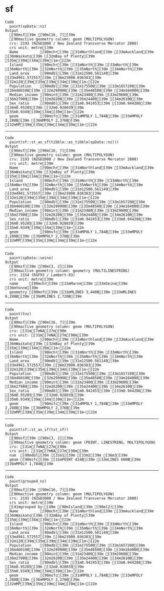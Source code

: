 # sf

    Code
      paint(spData::nz)
    Output
      [90msf[39m [90m[16, 7][39m
      [90mactive geometry column: geom (MULTIPOLYGON)
      crs: 2193 (NZGD2000 / New Zealand Transverse Mercator 2000)
      crs unit: metre[39m
      Name          [90mchr[39m [31mNorthland[39m [33mAuckland[39m [36mWaikato[39m [32mBay of Plenty[39m [35m[39m[34m[39m[1m~[22m
      Island        [90mchr[39m [31mNorth[39m [33mNorth[39m [36mNorth[39m [32mNorth[39m [35mNorth[39m [34mNorth[39m
      Land_area     [90mdbl[39m [31m12500.561149[39m [33m4941.572557[39m [36m23900.036383[39m [32m120[39m[35m[39m[34m[39m[1m~[22m
      Population    [90mdbl[39m [31m175500[39m [33m1657200[39m [36m460100[39m [32m299900[39m [35m48500[39m [34m164000[39m
      Median_income [90mint[39m [31m23400[39m [33m29600[39m [36m27900[39m [32m26200[39m [35m24400[39m [34m26100[39m
      Sex_ratio     [90mdbl[39m [31m0.942453[39m [33m0.944286[39m [36m0.95205[39m [32m0.928039[39m [35m0.9349[39m[34m[39m[1m~[22m
      geom          [90msfc[39m [31mMPOLY 1,784B[39m [33mMPOLY 2,288B[39m [36mMPOLY 2,376B[39m [32mMP[39m[35m[39m[34m[39m[1m~[22m

---

    Code
      paint(sf::st_as_sf(tibble::as_tibble(spData::nz)))
    Output
      [90msf[39m [90m[16, 7][39m
      [90mactive geometry column: geom (MULTIPOLYGON)
      crs: 2193 (NZGD2000 / New Zealand Transverse Mercator 2000)
      crs unit: metre[39m
      Name          [90mchr[39m [31mNorthland[39m [33mAuckland[39m [36mWaikato[39m [32mBay of Plenty[39m [35m[39m[34m[39m[1m~[22m
      Island        [90mchr[39m [31mNorth[39m [33mNorth[39m [36mNorth[39m [32mNorth[39m [35mNorth[39m [34mNorth[39m
      Land_area     [90mdbl[39m [31m12500.561149[39m [33m4941.572557[39m [36m23900.036383[39m [32m120[39m[35m[39m[34m[39m[1m~[22m
      Population    [90mdbl[39m [31m175500[39m [33m1657200[39m [36m460100[39m [32m299900[39m [35m48500[39m [34m164000[39m
      Median_income [90mint[39m [31m23400[39m [33m29600[39m [36m27900[39m [32m26200[39m [35m24400[39m [34m26100[39m
      Sex_ratio     [90mdbl[39m [31m0.942453[39m [33m0.944286[39m [36m0.95205[39m [32m0.928039[39m [35m0.9349[39m[34m[39m[1m~[22m
      geom          [90msfc[39m [31mMPOLY 1,784B[39m [33mMPOLY 2,288B[39m [36mMPOLY 2,376B[39m [32mMP[39m[35m[39m[34m[39m[1m~[22m

---

    Code
      paint(spData::seine)
    Output
      [90msf[39m [90m[3, 2][39m
      [90mactive geometry column: geometry (MULTILINESTRING)
      crs: 2154 (RGF93 / Lambert-93)
      crs unit: metre[39m
      name     [90mchr[39m [31mMarne[39m [33mSeine[39m [36mYonne[39m
      geometry [90msfc[39m [31mMLINES 3,440B[39m [33mMLINES 6,288B[39m [36mMLINES 2,720B[39m

---

    Code
      paint(tnz)
    Output
      [90msf[39m [90m[16, 7][39m
      [90mactive geometry column: geom (MULTIPOLYGON)
      crs: [31m[7mNA[27m[90m
      crs unit: [31m[7mNA[27m[90m[39m
      Name          [90mchr[39m [31mNorthland[39m [33mAuckland[39m [36mWaikato[39m [32mBay of Plenty[39m [35m[39m[34m[39m[1m~[22m
      Island        [90mchr[39m [31mNorth[39m [33mNorth[39m [36mNorth[39m [32mNorth[39m [35mNorth[39m [34mNorth[39m
      Land_area     [90mdbl[39m [31m12500.561149[39m [33m4941.572557[39m [36m23900.036383[39m [32m120[39m[35m[39m[34m[39m[1m~[22m
      Population    [90mdbl[39m [31m175500[39m [33m1657200[39m [36m460100[39m [32m299900[39m [35m48500[39m [34m164000[39m
      Median_income [90mint[39m [31m23400[39m [33m29600[39m [36m27900[39m [32m26200[39m [35m24400[39m [34m26100[39m
      Sex_ratio     [90mdbl[39m [31m0.942453[39m [33m0.944286[39m [36m0.95205[39m [32m0.928039[39m [35m0.9349[39m[34m[39m[1m~[22m
      geom          [90msfc[39m [31mMPOLY 1,784B[39m [33mMPOLY 2,288B[39m [36mMPOLY 2,376B[39m [32mMP[39m[35m[39m[34m[39m[1m~[22m

---

    Code
      paint(sf::st_as_sf(tst_sf))
    Output
      [90msf[39m [90m[3, 2][39m
      [90mactive geometry column: geom (POINT, LINESTRING, MULTIPOLYGON)
      crs: [31m[7mNA[27m[90m
      crs unit: [31m[7mNA[27m[90m[39m
      num  [90mdbl[39m [31m1[39m [33m2[39m [36m3[39m
      geom [90msfc[39m [31mPOINT 424B[39m [33mLINES 600B[39m [36mMPOLY 1,784B[39m

---

    Code
      paint(grouped_nz)
    Output
      [90msf[39m [90m[16, 7][39m
      [90mactive geometry column: geom (MULTIPOLYGON)
      crs: 2193 (NZGD2000 / New Zealand Transverse Mercator 2000)
      crs unit: metre[39m
      [41mgrouped by:[49m [90mIsland[39m [90m[2][39m
      Name          [90mchr[39m [31mNorthland[39m [33mAuckland[39m [36mWaikato[39m [32mBay of Plenty[39m [35m[39m[34m[39m[1m~[22m
      Island        [90mchr[39m [31mNorth[39m [33mNorth[39m [36mNorth[39m [32mNorth[39m [35mNorth[39m [34mNorth[39m
      Land_area     [90mdbl[39m [31m12500.561149[39m [33m4941.572557[39m [36m23900.036383[39m [32m120[39m[35m[39m[34m[39m[1m~[22m
      Population    [90mdbl[39m [31m175500[39m [33m1657200[39m [36m460100[39m [32m299900[39m [35m48500[39m [34m164000[39m
      Median_income [90mint[39m [31m23400[39m [33m29600[39m [36m27900[39m [32m26200[39m [35m24400[39m [34m26100[39m
      Sex_ratio     [90mdbl[39m [31m0.942453[39m [33m0.944286[39m [36m0.95205[39m [32m0.928039[39m [35m0.9349[39m[34m[39m[1m~[22m
      geom          [90msfc[39m [31mMPOLY 1,784B[39m [33mMPOLY 2,288B[39m [36mMPOLY 2,376B[39m [32mMP[39m[35m[39m[34m[39m[1m~[22m

